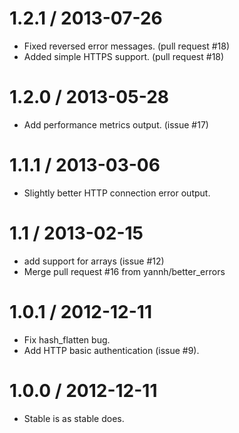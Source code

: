 1.2.1 / 2013-07-26
==================

 * Fixed reversed error messages. (pull request #18)
 * Added simple HTTPS support. (pull request #18)

1.2.0 / 2013-05-28
==================

 * Add performance metrics output. (issue #17)

1.1.1 / 2013-03-06
==================

 * Slightly better HTTP connection error output.

1.1 / 2013-02-15 
==================

  * add support for arrays (issue #12)
  * Merge pull request #16 from yannh/better_errors

1.0.1 / 2012-12-11 
==================

  * Fix hash_flatten bug.
  * Add HTTP basic authentication (issue #9).

1.0.0 / 2012-12-11 
==================

 * Stable is as stable does.
